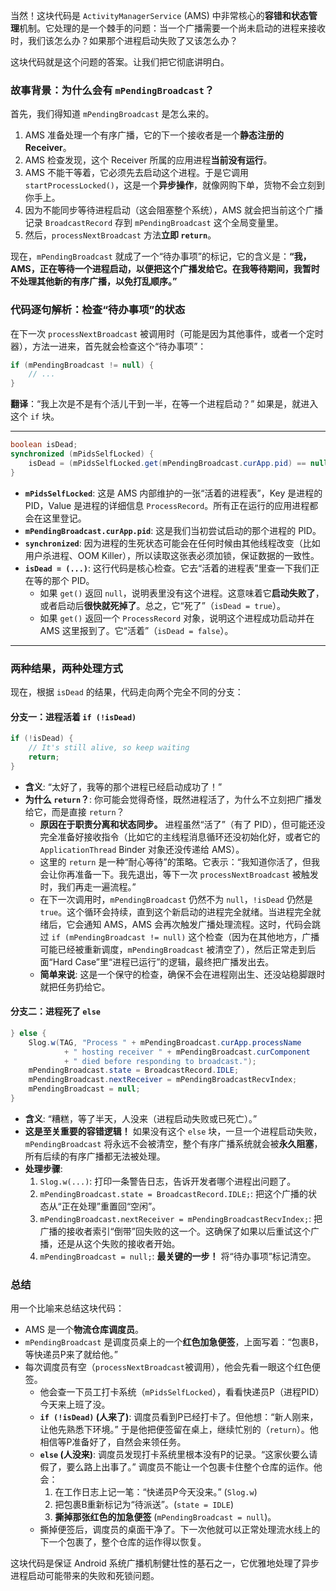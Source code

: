 当然！这块代码是 `ActivityManagerService` (AMS) 中非常核心的**容错和状态管理**机制。它处理的是一个棘手的问题：当一个广播需要一个尚未启动的进程来接收时，我们该怎么办？如果那个进程启动失败了又该怎么办？

这块代码就是这个问题的答案。让我们把它彻底讲明白。

### 故事背景：为什么会有 `mPendingBroadcast`？

首先，我们得知道 `mPendingBroadcast` 是怎么来的。

1.  AMS 准备处理一个有序广播，它的下一个接收者是一个**静态注册的 Receiver**。
2.  AMS 检查发现，这个 Receiver 所属的应用进程**当前没有运行**。
3.  AMS 不能干等着，它必须先去启动这个进程。于是它调用 `startProcessLocked()`，这是一个**异步操作**，就像网购下单，货物不会立刻到你手上。
4.  因为不能同步等待进程启动（这会阻塞整个系统），AMS 就会把当前这个广播记录 `BroadcastRecord` 存到 `mPendingBroadcast` 这个全局变量里。
5.  然后，`processNextBroadcast` 方法**立即 `return`**。

现在，`mPendingBroadcast` 就成了一个“待办事项”的标记，它的含义是：**“我，AMS，正在等待一个进程启动，以便把这个广播发给它。在我等待期间，我暂时不处理其他新的有序广播，以免打乱顺序。”**

### 代码逐句解析：检查“待办事项”的状态

在下一次 `processNextBroadcast` 被调用时（可能是因为其他事件，或者一个定时器），方法一进来，首先就会检查这个“待办事项”：

```java
if (mPendingBroadcast != null) {
    // ...
}
```
**翻译**：“我上次是不是有个活儿干到一半，在等一个进程启动？” 如果是，就进入这个 `if` 块。

---

```java
boolean isDead;
synchronized (mPidsSelfLocked) {
    isDead = (mPidsSelfLocked.get(mPendingBroadcast.curApp.pid) == null);
}
```
*   **`mPidsSelfLocked`**: 这是 AMS 内部维护的一张“活着的进程表”，Key 是进程的 PID，Value 是进程的详细信息 `ProcessRecord`。所有正在运行的应用进程都会在这里登记。
*   **`mPendingBroadcast.curApp.pid`**: 这是我们当初尝试启动的那个进程的 PID。
*   **`synchronized`**: 因为进程的生死状态可能会在任何时候由其他线程改变（比如用户杀进程、OOM Killer），所以读取这张表必须加锁，保证数据的一致性。
*   **`isDead = (...)`**: 这行代码是核心检查。它去“活着的进程表”里查一下我们正在等的那个 PID。
    *   如果 `get()` 返回 `null`，说明表里没有这个进程。这意味着它**启动失败了**，或者启动后**很快就死掉了**。总之，它“死了”（`isDead = true`）。
    *   如果 `get()` 返回一个 `ProcessRecord` 对象，说明这个进程成功启动并在 AMS 这里报到了。它“活着”（`isDead = false`）。

---

### 两种结果，两种处理方式

现在，根据 `isDead` 的结果，代码走向两个完全不同的分支：

#### 分支一：进程活着 `if (!isDead)`

```java
if (!isDead) {
    // It's still alive, so keep waiting
    return;
}
```
*   **含义**: “太好了，我等的那个进程已经启动成功了！”
*   **为什么 `return`？**: 你可能会觉得奇怪，既然进程活了，为什么不立刻把广播发给它，而是直接 `return`？
    *   **原因在于职责分离和状态同步。** 进程虽然“活了”（有了 PID），但可能还没完全准备好接收指令（比如它的主线程消息循环还没初始化好，或者它的 `ApplicationThread` Binder 对象还没传递给 AMS）。
    *   这里的 `return` 是一种“耐心等待”的策略。它表示：“我知道你活了，但我会让你再准备一下。我先退出，等下一次 `processNextBroadcast` 被触发时，我们再走一遍流程。”
    *   在下一次调用时，`mPendingBroadcast` 仍然不为 `null`，`!isDead` 仍然是 `true`。这个循环会持续，直到这个新启动的进程完全就绪。当进程完全就绪后，它会通知 AMS，AMS 会再次触发广播处理流程。这时，代码会跳过 `if (mPendingBroadcast != null)` 这个检查（因为在其他地方，广播可能已经被重新调度，`mPendingBroadcast` 被清空了），然后正常走到后面“Hard Case”里“进程已运行”的逻辑，最终把广播发出去。
    *   **简单来说**: 这是一个保守的检查，确保不会在进程刚出生、还没站稳脚跟时就把任务扔给它。

#### 分支二：进程死了 `else`

```java
} else {
    Slog.w(TAG, "Process " + mPendingBroadcast.curApp.processName
            + " hosting receiver " + mPendingBroadcast.curComponent
            + " died before responding to broadcast.");
    mPendingBroadcast.state = BroadcastRecord.IDLE;
    mPendingBroadcast.nextReceiver = mPendingBroadcastRecvIndex;
    mPendingBroadcast = null;
}
```
*   **含义**: “糟糕，等了半天，人没来（进程启动失败或已死亡）。”
*   **这是至关重要的容错逻辑！** 如果没有这个 `else` 块，一旦一个进程启动失败，`mPendingBroadcast` 将永远不会被清空，整个有序广播系统就会被**永久阻塞**，所有后续的有序广播都无法被处理。
*   **处理步骤**:
    1.  `Slog.w(...)`: 打印一条警告日志，告诉开发者哪个进程出问题了。
    2.  `mPendingBroadcast.state = BroadcastRecord.IDLE;`: 把这个广播的状态从“正在处理”重置回“空闲”。
    3.  `mPendingBroadcast.nextReceiver = mPendingBroadcastRecvIndex;`: 把广播的接收者索引“倒带”回失败的这一个。这确保了如果以后重试这个广播，还是从这个失败的接收者开始。
    4.  `mPendingBroadcast = null;`: **最关键的一步！** 将“待办事项”标记清空。

### 总结

用一个比喻来总结这块代码：

*   AMS 是一个**物流仓库调度员**。
*   `mPendingBroadcast` 是调度员桌上的一个**红色加急便签**，上面写着：“包裹B，等快递员P来了就给他。”
*   每次调度员有空（`processNextBroadcast`被调用），他会先看一眼这个红色便签。
    *   他会查一下员工打卡系统（`mPidsSelfLocked`），看看快递员P（进程PID）今天来上班了没。
    *   **`if (!isDead)` (人来了)**: 调度员看到P已经打卡了。但他想：“新人刚来，让他先熟悉下环境。” 于是他把便签留在桌上，继续忙别的（`return`）。他相信等P准备好了，自然会来领任务。
    *   **`else` (人没来)**: 调度员发现打卡系统里根本没有P的记录。“这家伙要么请假了，要么路上出事了。” 调度员不能让一个包裹卡住整个仓库的运作。他会：
        1.  在工作日志上记一笔：“快递员P今天没来。” (`Slog.w`)
        2.  把包裹B重新标记为“待派送”。(`state = IDLE`)
        3.  **撕掉那张红色的加急便签** (`mPendingBroadcast = null`)。
    *   撕掉便签后，调度员的桌面干净了。下一次他就可以正常处理流水线上的下一个包裹了，整个仓库的运作得以恢复。

这块代码是保证 Android 系统广播机制健壮性的基石之一，它优雅地处理了异步进程启动可能带来的失败和死锁问题。